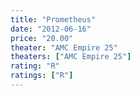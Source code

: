 ```yaml
---
title: "Prometheus"
date: "2012-06-16"
price: "20.00"
theater: "AMC Empire 25"
theaters: ["AMC Empire 25"]
rating: "R"
ratings: ["R"]
---
```

